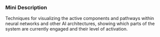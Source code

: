 ### Mini Description

Techniques for visualizing the active components and pathways within neural networks and other AI architectures, showing which parts of the system are currently engaged and their level of activation.
